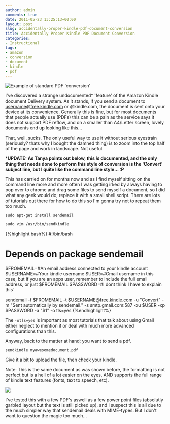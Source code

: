 ```yaml
---
author: admin
comments: true
date: 2011-05-23 13:25:13+00:00
layout: post
slug: accidentally-proper-kindle-pdf-document-conversion
title: Accidentally Proper Kindle PDF Document Conversion
categories:
- Instructional
tags:
- amazon
- conversion
- document
- kindle
- pdf
---
```


![Example of standard PDF 'conversion'](http://www.andrewbolster.info/wp-content/uploads/2011/05/IMG_20110523_140017-225x300.jpg)

I've discovered a strange undocumented\* 'feature' of the Amazon Kindle document Delivery system. As it stands, if you send a document to username@free.kindle.com or @kindle.com, the document is sent onto your device at its convenience. Generally this is fine, but for most documents that people actually use (PDFs) this can be a pain as the service says it does not support PDF reflow, and on a smaller than A4/Letter screen, lovely documents end up looking like this...

That, well, sucks. The only useful way to use it without serious eyestrain (seriously? thats why I bought the damned thing) is to zoom into the top half of the page and work in landscape. Not useful.

\***UPDATE: As Tanya points out below, this _is_ documented, and the only thing that needs done to perform this style of conversion is the 'Convert' subject line, but I quite like the command line style... :P**

This has carried on for months now and as I find myself sitting on the command line more and more often I was getting irked by always having to pop over to chrome and drag some files to send myself a document, so I did what any geek would do; replace it with a small shell script. There are lots of tutorials out there for how to do this so I'm gonna try not to repeat them too much.

`sudo apt-get install sendemail`

`sudo vim /usr/bin/sendkindle`

{%highlight bash%}
#!/bin/bash
# Depends on package sendemail
$FROMEMAIL=#An email address connected to your kindle account
$USERNAME=#Your kindle username
$USER=#Gmail username in this case, but if you are an apps user, remember to include the full email address, or just $FROMEMAIL
$PASSWORD=#I dont think I have to explain this`

sendemail -f $FROMEMAIL -t $USERNAME@free.kindle.com -u "Convert" -m "Sent automatically by sendemail." -s smtp.gmail.com:587 -xu $USER -xp $PASSWORD -a "$1" -o tls=yes
{%endhighlight%}

The `-otls=yes` is important as most tutorials that talk about using Gmail either neglect to mention it or deal with much more advanced configurations than this.

Anyway, back to the matter at hand; you want to send a pdf.

`sendkindle myawesomedocument.pdf`

Give it a bit to upload the file, then check your kindle.

Note: This is the same document as was shown before, the formatting is not perfect but is a hell of a lot easier on the eyes, AND supports the full range of kindle text features (fonts, text to speech, etc).

[![](http://www.andrewbolster.info/wp-content/uploads/2011/05/IMG_20110523_142231-225x300.jpg)](http://www.andrewbolster.info/wp-content/uploads/2011/05/IMG_20110523_142231.jpg)

I've tested this with a few PDF's aswell as a few power point files (absolutly garbled layout but the text is still picked up), and I suspect this is all due to the much simpler way that sendemail deals with MIME-types. But I don't want to question the magic too much...
